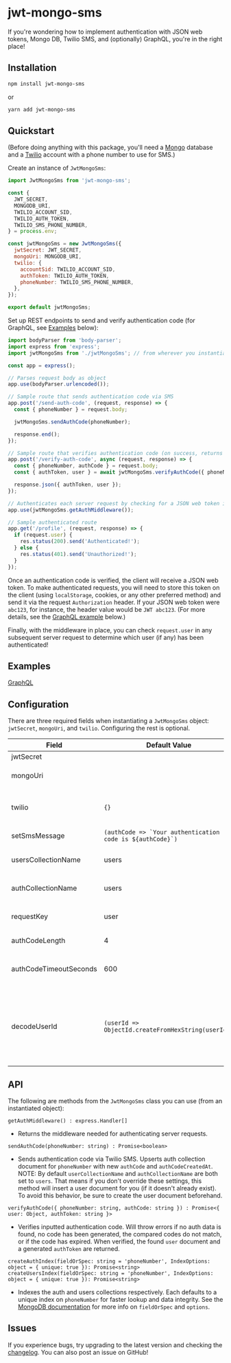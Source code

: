 # jwt-mongo-sms

If you're wondering how to implement authentication with JSON web tokens, Mongo DB, Twilio SMS, and (optionally) GraphQL, you're in the right place!

## Installation

```sh
npm install jwt-mongo-sms
```

or

```sh
yarn add jwt-mongo-sms
```

## Quickstart

(Before doing anything with this package, you'll need a [Mongo](https://www.mongodb.com/) database and a [Twilio](https://www.twilio.com/) account with a phone number to use for SMS.)

Create an instance of `JwtMongoSms`:
```javascript
import JwtMongoSms from 'jwt-mongo-sms';

const {
  JWT_SECRET,
  MONGODB_URI,
  TWILIO_ACCOUNT_SID,
  TWILIO_AUTH_TOKEN,
  TWILIO_SMS_PHONE_NUMBER,
} = process.env;

const jwtMongoSms = new JwtMongoSms({
  jwtSecret: JWT_SECRET,
  mongoUri: MONGODB_URI,
  twilio: {
    accountSid: TWILIO_ACCOUNT_SID,
    authToken: TWILIO_AUTH_TOKEN,
    phoneNumber: TWILIO_SMS_PHONE_NUMBER,
  },
});

export default jwtMongoSms;
```

Set up REST endpoints to send and verify authentication code (for GraphQL, see [Examples](#examples) below):
```javascript
import bodyParser from 'body-parser';
import express from 'express';
import jwtMongoSms from './jwtMongoSms'; // from wherever you instantiated JwtMongoSms

const app = express();

// Parses request body as object
app.use(bodyParser.urlencoded());

// Sample route that sends authentication code via SMS
app.post('/send-auth-code', (request, response) => {
  const { phoneNumber } = request.body;

  jwtMongoSms.sendAuthCode(phoneNumber);

  response.end();
});

// Sample route that verifies authentication code (on success, returns a JSON web token and user data)
app.post('/verify-auth-code', async (request, response) => {
  const { phoneNumber, authCode } = request.body;
  const { authToken, user } = await jwtMongoSms.verifyAuthCode({ phoneNumber, authCode });

  response.json({ authToken, user });
});

// Authenticates each server request by checking for a JSON web token in the "Authorization" header
app.use(jwtMongoSms.getAuthMiddleware());

// Sample authenticated route
app.get('/profile', (request, response) => {
  if (request.user) {
    res.status(200).send('Authenticated!');
  } else {
    res.status(401).send('Unauthorized!');
  }
});
```

Once an authentication code is verified, the client will receive a JSON web token. To make authenticated requests, you will need to store this token on the client (using `localStorage`, cookies, or any other preferred method) and send it via the request `Authorization` header. If your JSON web token were `abc123`, for instance, the header value would be `JWT abc123`. (For more details, see the [GraphQL example](#examples) below.)

Finally, with the middleware in place, you can check `request.user` in any subsequent server request to determine which user (if any) has been authenticated!

## Examples

[GraphQL](docs/graphql.md)

## Configuration

There are three required fields when instantiating a `JwtMongoSms` object: `jwtSecret`, `mongoUri`, and `twilio`. Configuring the rest is optional.

Field|Default Value|Description
---|---|---
jwtSecret||JSON web token [secret](https://jwt.io/introduction/)
mongoUri||[Mongo](https://www.mongodb.com/) URI (e.g., `mongodb://localhost/my-db`)
twilio|`{}`|[Twilio](https://www.twilio.com/) credentials (`accountSid`, `authToken`) and `phoneNumber` used to send SMS text
setSmsMessage|```(authCode => `Your authentication code is ${authCode}`)```|Used to set the message for SMS authentication
usersCollectionName|users|Name of the Mongo collection used to store user data
authCollectionName|users|Name of the Mongo collection used to store auth data
requestKey|user|Key your authenticated user will be assigned to on each server `request`
authCodeLength|4|Length of authentication code
authCodeTimeoutSeconds|600|Number of seconds it takes for a authentication code to expire
decodeUserId|```(userId => ObjectId.createFromHexString(userId))```|Determines the format of `_id` for the auth middleware user query. If your user ids are stored as strings instead of ObjectIds (e.g., Meteor), you should replace this with `(userId) => userId)`

## API

The following are methods from the `JwtMongoSms` class you can use (from an instantiated object):

```
getAuthMiddleware() : express.Handler[]
```

* Returns the middleware needed for authenticating server requests.

```
sendAuthCode(phoneNumber: string) : Promise<boolean>
```

* Sends authentication code via Twilio SMS. Upserts auth collection document for `phoneNumber` with new `authCode` and `authCodeCreatedAt`. NOTE: By default `userCollectionName` and `authCollectionName` are both set to `users`. That means if you don't override these settings, this method will insert a user document for you (if it doesn't already exist). To avoid this behavior, be sure to create the user document beforehand.

```
verifyAuthCode({ phoneNumber: string, authCode: string }) : Promise<{ user: Object, authToken: string }>
```

* Verifies inputted authentication code. Will throw errors if no auth data is found, no code has been generated, the compared codes do not match, or if the code has expired. When verified, the found `user` document and a generated `authToken` are returned.

```
createAuthIndex(fieldOrSpec: string = 'phoneNumber', IndexOptions: object = { unique: true }): Promise<string>
createUsersIndex(fieldOrSpec: string = 'phoneNumber', IndexOptions: object = { unique: true }): Promise<string>
```

* Indexes the auth and users collections respectively. Each defaults to a unique index on `phoneNumber` for faster lookup and data integrity. See the [MongoDB documentation](http://mongodb.github.io/node-mongodb-native/2.1/api/Collection.html#createIndex) for more info on `fieldOrSpec` and `options`.

## Issues

If you experience bugs, try upgrading to the latest version and checking the [changelog](CHANGELOG.md). You can also post an issue on GitHub!
